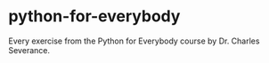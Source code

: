 # python-for-everybody
Every exercise from the Python for Everybody course by Dr. Charles Severance.
